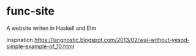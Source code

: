 # func-site
A website writen in Haskell and Elm

Inspiration
https://langnostic.blogspot.com/2013/02/wai-without-yesod-simple-example-of_10.html
